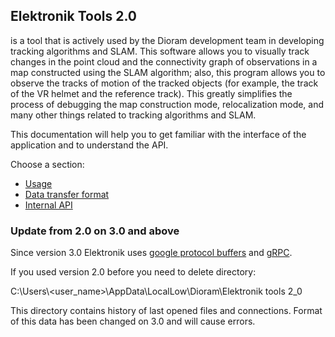 ﻿## Elektronik Tools 2.0 

is a tool that is actively used by the Dioram development team in developing tracking algorithms and SLAM.
This software allows you to visually track changes in the point cloud and the connectivity graph of observations in a map
constructed using the SLAM algorithm; also, this program allows you to observe the tracks of motion of the tracked objects
(for example, the track of the VR helmet and the reference track).
This greatly simplifies the process of debugging the map construction mode, relocalization mode,
and many other things related to tracking algorithms and SLAM.

This documentation will help you to get familiar with the interface of the application and to understand the API.

Choose a section:
- [Usage](Usage-EN.md)
- [Data transfer format](Data-EN.md)
- [Internal API](API-EN.md)

### Update from 2.0 on 3.0 and above

Since version 3.0 Elektronik uses [google protocol buffers](https://developers.google.com/protocol-buffers/?hl=en) 
and [gRPC](https://grpc.io/).

If you used version 2.0 before you need to delete directory:

C:\\Users\\<user_name>\\AppData\\LocalLow\\Dioram\\Elektronik tools 2_0

This directory contains history of last opened files and connections.
Format of this data has been changed on 3.0 and will cause errors.